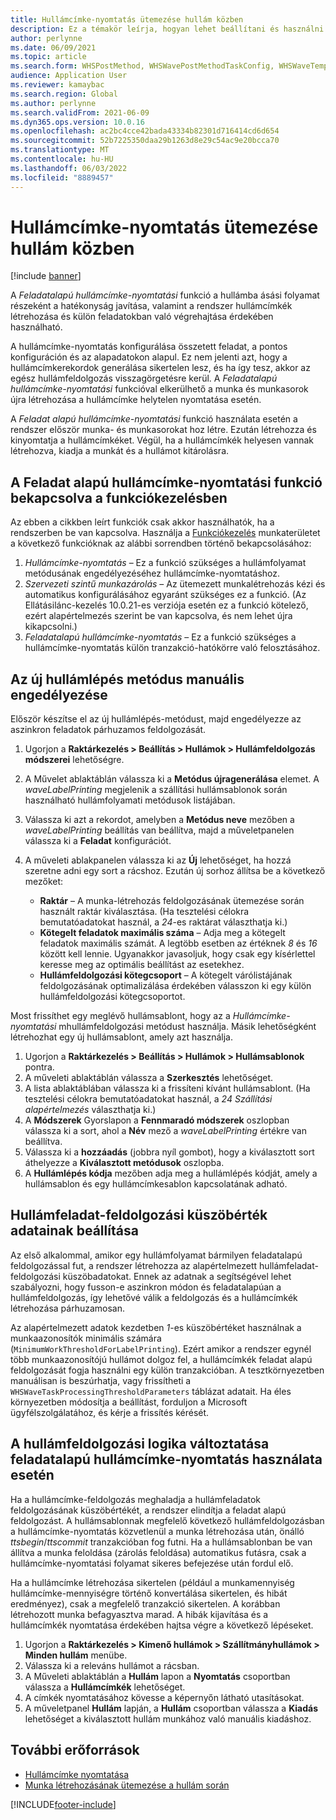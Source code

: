 ```yaml
---
title: Hullámcímke-nyomtatás ütemezése hullám közben
description: Ez a témakör leírja, hogyan lehet beállítani és használni a feladatalapú hullámcímke-nyomtatásban használható funkciókat.
author: perlynne
ms.date: 06/09/2021
ms.topic: article
ms.search.form: WHSPostMethod, WHSWavePostMethodTaskConfig, WHSWaveTemplateTable, WHSParameters, WHSWaveTableListPage, WHSWorkTableListPage, WHSWorkTable, BatchJobEnhanced, WHSPlannedWorkOrder
audience: Application User
ms.reviewer: kamaybac
ms.search.region: Global
ms.author: perlynne
ms.search.validFrom: 2021-06-09
ms.dyn365.ops.version: 10.0.16
ms.openlocfilehash: ac2bc4cce42bada43334b82301d716414cd6d654
ms.sourcegitcommit: 52b7225350daa29b1263d8e29c54ac9e20bcca70
ms.translationtype: MT
ms.contentlocale: hu-HU
ms.lasthandoff: 06/03/2022
ms.locfileid: "8889457"
---
```

# <a name="schedule-wave-label-printing-during-wave"></a>Hullámcímke-nyomtatás ütemezése hullám közben

[!include [banner](../../includes/banner.md)]

A *Feladatalapú hullámcímke-nyomtatási* funkció a hullámba ásási folyamat részeként a hatékonyság javítása, valamint a rendszer hullámcímkék létrehozása és külön feladatokban való végrehajtása érdekében használható.

A hullámcímke-nyomtatás konfigurálása összetett feladat, a pontos konfiguráción és az alapadatokon alapul. Ez nem jelenti azt, hogy a hullámcímkerekordok generálása sikertelen lesz, és ha így tesz, akkor az egész hullámfeldolgozás visszagörgetésre kerül. A *Feladatalapú hullámcímke-nyomtatási* funkcióval elkerülhető a munka és munkasorok újra létrehozása a hullámcímke helytelen nyomtatása esetén.

A *Feladat alapú hullámcímke-nyomtatási* funkció használata esetén a rendszer először munka- és munkasorokat hoz létre. Ezután létrehozza és kinyomtatja a hullámcímkéket. Végül, ha a hullámcímkék helyesen vannak létrehozva, kiadja a munkát és a hullámot kitárolásra.

## <a name="turn-on-the-task-based-wave-label-printing-feature-in-feature-management"></a>A Feladat alapú hullámcímke-nyomtatási funkció bekapcsolva a funkciókezelésben

Az ebben a cikkben leírt funkciók csak akkor használhatók, ha a rendszerben be van kapcsolva. Használja a [Funkciókezelés](../../fin-ops-core/fin-ops/get-started/feature-management/feature-management-overview.md) munkaterületet a következő funkcióknak az alábbi sorrendben történő bekapcsolásához:

1. *Hullámcímke-nyomtatás* – Ez a funkció szükséges a hullámfolyamat metódusának engedélyezéséhez hullámcímke-nyomtatáshoz.
1. *Szervezeti szintű munkazárolás* – Az ütemezett munkalétrehozás kézi és automatikus konfigurálásához egyaránt szükséges ez a funkció. (Az Ellátásilánc-kezelés 10.0.21-es verziója esetén ez a funkció kötelező, ezért alapértelmezés szerint be van kapcsolva, és nem lehet újra kikapcsolni.)
1. *Feladatalapú hullámcímke-nyomtatás* – Ez a funkció szükséges a hullámcímke-nyomtatás külön tranzakció-hatókörre való felosztásához.

## <a name="manually-enable-the-new-wave-step-method"></a>Az új hullámlépés metódus manuális engedélyezése

Először készítse el az új hullámlépés-metódust, majd engedélyezze az aszinkron feladatok párhuzamos feldolgozását.

1. Ugorjon a **Raktárkezelés \> Beállítás \> Hullámok \> Hullámfeldolgozás módszerei** lehetőségre.
1. A Művelet ablaktáblán válassza ki a **Metódus újragenerálása** elemet. A *waveLabelPrinting* megjelenik a szállítási hullámsablonok során használható hullámfolyamati metódusok listájában.
1. Válassza ki azt a rekordot, amelyben a **Metódus neve** mezőben a *waveLabelPrinting* beállítás van beállítva, majd a műveletpanelen válassza ki a **Feladat** konfigurációt.
1. A műveleti ablakpanelen válassza ki az **Új** lehetőséget, ha hozzá szeretne adni egy sort a rácshoz. Ezután új sorhoz állítsa be a következő mezőket:

    - **Raktár** – A munka-létrehozás feldolgozásának ütemezése során használt raktár kiválasztása. (Ha tesztelési célokra bemutatóadatokat használ, a *24*-es raktárat választhatja ki.)
    - **Kötegelt feladatok maximális száma** – Adja meg a kötegelt feladatok maximális számát. A legtöbb esetben az értéknek *8* és *16* között kell lennie. Ugyanakkor javasoljuk, hogy csak egy kísérlettel keresse meg az optimális beállítást az esetekhez.
    - **Hullámfeldolgozási kötegcsoport** – A kötegelt várólistájának feldolgozásának optimalizálása érdekében válasszon ki egy külön hullámfeldolgozási kötegcsoportot.

Most frissíthet egy meglévő hullámsablont, hogy az a *Hullámcímke-nyomtatási* mhullámfeldolgozási metódust használja. Másik lehetőségként létrehozhat egy új hullámsablont, amely azt használja.

1. Ugorjon a **Raktárkezelés \> Beállítás \> Hullámok \> Hullámsablonok** pontra.
1. A műveleti ablaktáblán válassza a **Szerkesztés** lehetőséget.
1. A lista ablaktáblában válassza ki a frissíteni kívánt hullámsablont. (Ha tesztelési célokra bemutatóadatokat használ, a *24 Szállítási alapértelmezés* választhatja ki.)
1. A **Módszerek** Gyorslapon a **Fennmaradó módszerek** oszlopban válassza ki a sort, ahol a **Név** mező a *waveLabelPrinting* értékre van beállítva.
1. Válassza ki a **hozzáadás** (jobbra nyíl gombot), hogy a kiválasztott sort áthelyezze a **Kiválasztott metódusok** oszlopba.
1. A **Hullámlépés kódja** mezőben adja meg a hullámlépés kódját, amely a hullámsablon és egy hullámcímkesablon kapcsolatának adható.

## <a name="set-wave-task-processing-threshold-data"></a>Hullámfeladat-feldolgozási küszöbérték adatainak beállítása

Az első alkalommal, amikor egy hullámfolyamat bármilyen feladatalapú feldolgozással fut, a rendszer létrehozza az alapértelmezett hullámfeladat-feldolgozási küszöbadatokat. Ennek az adatnak a segítségével lehet szabályozni, hogy fusson-e aszinkron módon és feladatalapúan a hullámfeldolgozás, így lehetővé válik a feldolgozás és a hullámcímkék létrehozása párhuzamosan.

Az alapértelmezett adatok kezdetben *1*-es küszöbértéket használnak a munkaazonosítók minimális számára (`MinimumWorkThresholdForLabelPrinting`). Ezért amikor a rendszer egynél több munkaazonosítójú hullámot dolgoz fel, a hullámcímkék feladat alapú feldolgozását fogja használni egy külön tranzakcióban. A tesztkörnyezetben manuálisan is beszúrhatja, vagy frissítheti a `WHSWaveTaskProcessingThresholdParameters` táblázat adatait. Ha éles környezetben módosítja a beállítást, forduljon a Microsoft ügyfélszolgálatához, és kérje a frissítés kérését.

## <a name="changes-to-the-wave-processing-logic-when-task-based-wave-label-printing-is-used"></a>A hullámfeldolgozási logika változtatása feladatalapú hullámcímke-nyomtatás használata esetén

Ha a hullámcímke-feldolgozás meghaladja a hullámfeladatok feldolgozásának küszöbértékét, a rendszer elindítja a feladat alapú feldolgozást. A hullámsablonnak megfelelő következő hullámfeldolgozásban a hullámcímke-nyomtatás közvetlenül a munka létrehozása után, önálló *ttsbegin*/*ttscommit* tranzakcióban fog futni. Ha a hullámsablonban be van állítva a munka feloldása (zárolás feloldása) automatikus futásra, csak a hullámcímke-nyomtatási folyamat sikeres befejezése után fordul elő.

Ha a hullámcímke létrehozása sikertelen (például a munkamennyiség hullámcímke-mennyiségre történő konvertálása sikertelen, és hibát eredményez), csak a megfelelő tranzakció sikertelen. A korábban létrehozott munka befagyasztva marad. A hibák kijavítása és a hullámcímkék nyomtatása érdekében hajtsa végre a következő lépéseket.

1. Ugorjon a **Raktárkezelés \> Kimenő hullámok \> Szállítmányhullámok \> Minden hullám** menübe.
1. Válassza ki a releváns hullámot a rácsban.
1. A Műveleti ablaktáblán a **Hullám** lapon a **Nyomtatás** csoportban válassza a **Hullámcímkék** lehetőséget.
1. A címkék nyomtatásához kövesse a képernyőn látható utasításokat.
1. A műveletpanel **Hullám** lapján, a **Hullám** csoportban válassza a **Kiadás** lehetőséget a kiválasztott hullám munkához való manuális kiadáshoz.

## <a name="additional-resources"></a>További erőforrások

- [Hullámcímke nyomtatása](configure-wave-label-printing.md)
- [Munka létrehozásának ütemezése a hullám során](configure-wave-schedule-work-creation.md)

[!INCLUDE[footer-include](../../includes/footer-banner.md)]
